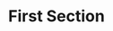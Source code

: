 ---
layout: page
title: First Section
tagline: Magna veroeros
icon1: icon major style1 fa-code
feature1: Ipsum consequat
description1: Sed lorem amet ipsum dolor et amet nullam consequat a feugiat consequat tempus veroeros sed consequat.
icon2: icon major style3 fa-copy
feature2: Amed sed feugiat
description2: Sed lorem amet ipsum dolor et amet nullam consequat a feugiat consequat tempus veroeros sed consequat.
icon3: icon major style5 fa-diamond
feature3: Dolor nullam
description3: Sed lorem amet ipsum dolor et amet nullam consequat a feugiat consequat tempus veroeros sed consequat.
buttonTitle: Learn More
id: two
---